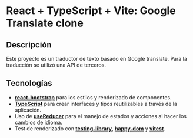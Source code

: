 # React + TypeScript + Vite: Google Translate clone

## Descripción

Este proyecto es un traductor de texto basado en Google translate. Para la traducción se utilizó una API de terceros.

## Tecnologías

- [**react-bootstrap**](https://www.npmjs.com/package/react-bootstrap) para los estilos y renderizado de componentes.
- [**TypeScript**](https://www.typescriptlang.org/) para crear interfaces y tipos reutilizables a través de la aplicación.
- Uso de [**useReducer**](https://react.dev/reference/react/useReducer) para el manejo de estados y acciones al hacer los cambios de idioma.
- Test de renderizado con [**testing-library**](https://testing-library.com/docs/react-testing-library/intro/), [**happy-dom**](https://www.npmjs.com/package/happy-dom) y [**vitest**](https://vitest.dev/).
